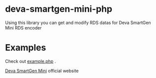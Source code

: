 # deva-smartgen-mini-php

Using this library you can get and modify RDS datas for Deva SmartGen Mini RDS encoder

# Examples

Check out [example.php](example.php) .

[Deva SmartGen Mini](http://www.dropwizard.io/1.0.2/docs/) official website